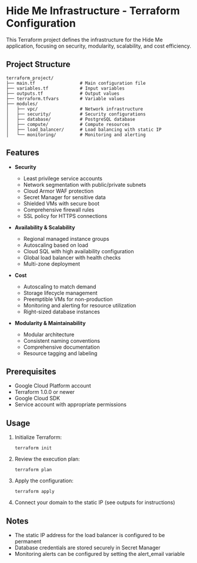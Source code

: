 # Hide Me Infrastructure - Terraform Configuration

This Terraform project defines the infrastructure for the Hide Me application, focusing on security, modularity, scalability, and cost efficiency.

## Project Structure

```
terraform_project/
├── main.tf                 # Main configuration file
├── variables.tf            # Input variables
├── outputs.tf              # Output values
├── terraform.tfvars        # Variable values
├── modules/
│   ├── vpc/                # Network infrastructure
│   ├── security/           # Security configurations
│   ├── database/           # PostgreSQL database
│   ├── compute/            # Compute resources
│   ├── load_balancer/      # Load balancing with static IP
│   └── monitoring/         # Monitoring and alerting
```

## Features

- **Security**
  - Least privilege service accounts
  - Network segmentation with public/private subnets
  - Cloud Armor WAF protection
  - Secret Manager for sensitive data
  - Shielded VMs with secure boot
  - Comprehensive firewall rules
  - SSL policy for HTTPS connections

- **Availability & Scalability**
  - Regional managed instance groups
  - Autoscaling based on load
  - Cloud SQL with high availability configuration
  - Global load balancer with health checks
  - Multi-zone deployment

- **Cost**
  - Autoscaling to match demand
  - Storage lifecycle management
  - Preemptible VMs for non-production
  - Monitoring and alerting for resource utilization
  - Right-sized database instances

- **Modularity & Maintainability**
  - Modular architecture
  - Consistent naming conventions
  - Comprehensive documentation
  - Resource tagging and labeling

## Prerequisites

- Google Cloud Platform account
- Terraform 1.0.0 or newer
- Google Cloud SDK
- Service account with appropriate permissions

## Usage

1. Initialize Terraform:
   ```
   terraform init
   ```

2. Review the execution plan:
   ```
   terraform plan
   ```

3. Apply the configuration:
   ```
   terraform apply
   ```

4. Connect your domain to the static IP (see outputs for instructions)

## Notes

- The static IP address for the load balancer is configured to be permanent
- Database credentials are stored securely in Secret Manager
- Monitoring alerts can be configured by setting the alert_email variable

